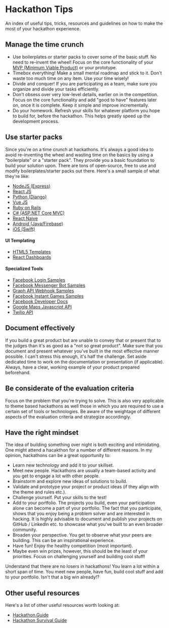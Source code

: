 # Hackathon Tips

An index of useful tips, tricks, resources and guidelines on how to make the most of your hackathon experience.

## Manage the time crunch

- Use boilerplates or starter packs to cover some of the basic stuff. No need to re-invent the wheel! Focus on the core functionality of your [MVP (Minimum Viable Product)](https://en.wikipedia.org/wiki/Minimum_viable_product) or your prototype.
- Timebox everything! Make a small mental roadmap and stick to it. Don't waste too much time on any item. Use your time wisely!
- Divide and conquer! If you are participating as a team, make sure you organize and divide your tasks efficiently.
- Don't obsess over very low-level details, earlier on in the competition. Focus on the core functionality and add "good to have" features later on, once it is complete. Keep it simple and improve incrementally.
- Do your homework. Refresh your skills for whatever platform you hope to build for, before the hackathon. This helps greatly speed up the development process.

## Use starter packs

Since you're on a time crunch at hackathons. It's always a good idea to avoid re-inventing the wheel and wasting time on the basics by using a "boilerplate" or a "starter pack". They provide you a basic foundation to build your solution upon. There are tons of open-source, free to use and modify boilerplates/starter packs out there. Here's a small sample of what they're like:

- [NodeJS (Express)](https://github.com/sahat/hackathon-starter)
- [React JS](https://github.com/facebook/create-react-app)
- [Python (Django)](https://github.com/DrkSephy/django-hackathon-starter)
- [Vue JS](https://github.com/zmts/beauty-vuejs-boilerplate)
- [Ruby on Rails](https://github.com/goofmint/hackathon-starter-rails)
- [C# (ASP.NET Core MVC)](https://github.com/dotnet-architecture/eShopOnWeb)
- [React Naive](https://github.com/react-pakistan/react-native-boilerplate)
- [Android (Java/Firebase)](https://github.com/mimming/Android-Firebase-Hackathon-Starter)
- [iOS (Swift)](https://github.com/tattn/HackathonStarter)

#### UI Templating

- [HTML5 Templates](https://html5up.net/)
- [React Dashboards](https://dev.to/sm0ke/react-dashboards-open-source-apps-1c7j)

#### Specialized Tools

- [Facebook Login Samples](https://developers.facebook.com/docs/facebook-login/)
- [Facebook Messenger Bot Samples](https://github.com/fbsamples/messenger-bot-samples)
- [Graph API Webhook Samples](https://github.com/fbsamples/graph-api-webhooks-samples)
- [Facebook Instant Games Samples](https://github.com/fbsamples/fbinstant-samples)
- [Facebook Developer Docs](https://developers.facebook.com/docs/)
- [Google Maps Javascript API](https://developers.google.com/maps/documentation/javascript/examples)
- [Twilio API](https://github.com/twilio/hackathons)

## Document effectively

If you build a great product but are unable to convey that or present that to the judges than it's as good as a "not so great product". Make sure that you document and present whatever you've built in the most effective manner possible. I can't stress this enough, it's half the challenge. Set aside dedicated time to work on the documentation or presentation (if applicable). Always, have a clear, working example of your product prepared beforehand.

## Be considerate of the evaluation criteria

Focus on the problem that you're trying to solve. This is also very applicable to theme based hackathons as well those in which you are required to use a certain set of tools or technologies. Be aware of the weightage of different aspects of the evaluation criteria and strategize accordingly.

## Have the right mindset

The idea of building something over night is both exciting and intimidating. One might attend a hacakthon for a number of different reasons. In my opinion, hackathons can be a great opportunity to:

- Learn new technology and add it to your skillset.
- Meet new people. Hackathons are usually a team-based activity and you get to engage a lot with other people.
- Brainstorm and explore new ideas of solutions to build.
- Validate and prototype your project or product ideas (if they align with the theme and rules etc.).
- Challenge yourself. Put your skills to the test!
- Add to your portfolio. The projects you build, even your participation alone can become a part of your portfolio. The fact that you participate, shows that you enjoy being a problem solver and are interested in hacking. It is highly advisable to document and publish your projects on GitHub / LinkedIn etc. to showcase what you've built to an even broader community.
- Broaden your perspective. You get to observe what your peers are building. This can be an inspirational experience.
- Have fun! Enjoy the healthy competition (most important).
- Maybe even win prizes, however, this should be the least of your priorities. Focus on challenging yourself and building cool stuff!

Understand that there are no losers in hackathons! You learn a lot within a short span of time. You meet new people, have fun, build cool stuff and add to your portfolio. Isn't that a big win already!?

## Other useful resources

Here's a list of other useful resources worth looking at:

- [Hackathon.Guide](https://hackathon.guide/)
- [Hackathon Survival Guide](https://github.com/jpwhite3/hackathon-survival-guide)
